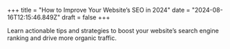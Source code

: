 +++
title = "How to Improve Your Website’s SEO in 2024"
date = "2024-08-16T12:15:46.849Z"
draft = false
+++

  Learn actionable tips and strategies to boost your website’s search engine ranking and drive more organic traffic.
        